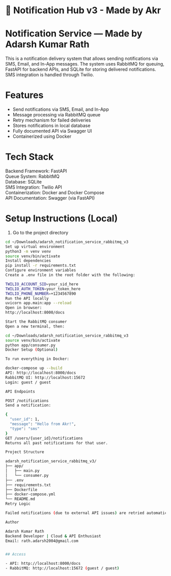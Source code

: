 # 🚀 Notification Hub v3 - Made by Akr

# Notification Service — Made by Adarsh Kumar Rath

This is a notification delivery system that allows sending notifications via SMS, Email, and In-App messages. The system uses RabbitMQ for queuing, FastAPI for backend APIs, and SQLite for storing delivered notifications. SMS integration is handled through Twilio.

# Features

- Send notifications via SMS, Email, and In-App
- Message processing via RabbitMQ queue
- Retry mechanism for failed deliveries
- Stores notifications in local database
- Fully documented API via Swagger UI
- Containerized using Docker

# Tech Stack

Backend Framework: FastAPI  
Queue System: RabbitMQ  
Database: SQLite  
SMS Integration: Twilio API  
Containerization: Docker and Docker Compose  
API Documentation: Swagger (via FastAPI)

# Setup Instructions (Local)

1. Go to the project directory

```bash
cd ~/Downloads/adarsh_notification_service_rabbitmq_v3
Set up virtual environment
python3 -m venv venv
source venv/bin/activate
Install dependencies
pip install -r requirements.txt
Configure environment variables
Create a .env file in the root folder with the following:

TWILIO_ACCOUNT_SID=your_sid_here
TWILIO_AUTH_TOKEN=your_token_here
TWILIO_PHONE_NUMBER=+1234567890
Run the API locally
uvicorn app.main:app --reload
Open in browser:
http://localhost:8000/docs

Start the RabbitMQ consumer
Open a new terminal, then:

cd ~/Downloads/adarsh_notification_service_rabbitmq_v3
source venv/bin/activate
python app/consumer.py
Docker Setup (Optional)

To run everything in Docker:

docker-compose up --build
API: http://localhost:8000/docs
RabbitMQ UI: http://localhost:15672
Login: guest / guest

API Endpoints

POST /notifications
Send a notification:

{
  "user_id": 1,
  "message": "Hello from Akr!",
  "type": "sms"
}
GET /users/{user_id}/notifications
Returns all past notifications for that user.

Project Structure

adarsh_notification_service_rabbitmq_v3/
├── app/
│   ├── main.py
│   └── consumer.py
├── .env
├── requirements.txt
├── Dockerfile
├── docker-compose.yml
└── README.md
Retry Logic

Failed notifications (due to external API issues) are retried automatically using a basic retry loop inside the RabbitMQ consumer.

Author

Adarsh Kumar Rath
Backend Developer | Cloud & API Enthusiast
Email: rath.adarsh2004@gmail.com


## Access

- API: http://localhost:8000/docs
- RabbitMQ: http://localhost:15672 (guest / guest)
